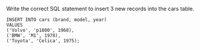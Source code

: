 Write the correct SQL statement to insert 3 new records into the cars table.

    INSERT INTO cars (brand, model, year)
    VALUES
    ('Volvo', 'p1800', 1968),
    ('BMW', 'M1', 1978),
    ('Toyota', 'Celica', 1975);
